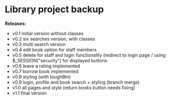 # Library project backup

**Releases:**
- v0.1 initial version without classes
- v0.2 six searches version, with classes
- v0.3 multi search version
- v0.4 edit book option for staff members
- v0.5 delete for staff and login functionality (redirect to login page / using $_SESSION["security"] for displayed buttons
- v0.6 leave a rating implemented
- v0.7 borrow book implemented
- v0.8 styling (with toughBtn)
- v0.9 login, profile and book search + styling (branch merge)
- v1.0 all pages and style (return books button needs fixing)
- v1.1 final version